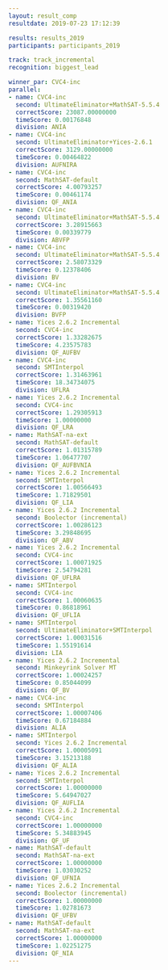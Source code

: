 ```yaml
---
layout: result_comp
resultdate: 2019-07-23 17:12:39

results: results_2019
participants: participants_2019

track: track_incremental
recognition: biggest_lead

winner_par: CVC4-inc
parallel:
- name: CVC4-inc
  second: UltimateEliminator+MathSAT-5.5.4
  correctScore: 23087.00000000
  timeScore: 0.00176848
  division: ANIA
- name: CVC4-inc
  second: UltimateEliminator+Yices-2.6.1
  correctScore: 3129.00000000
  timeScore: 0.00464822
  division: AUFNIRA
- name: CVC4-inc
  second: MathSAT-default
  correctScore: 4.00793257
  timeScore: 0.00461174
  division: QF_ANIA
- name: CVC4-inc
  second: UltimateEliminator+MathSAT-5.5.4
  correctScore: 3.28915663
  timeScore: 0.00339779
  division: ABVFP
- name: CVC4-inc
  second: UltimateEliminator+MathSAT-5.5.4
  correctScore: 2.58073329
  timeScore: 0.12378406
  division: BV
- name: CVC4-inc
  second: UltimateEliminator+MathSAT-5.5.4
  correctScore: 1.35561160
  timeScore: 0.00319420
  division: BVFP
- name: Yices 2.6.2 Incremental
  second: CVC4-inc
  correctScore: 1.33282675
  timeScore: 4.23575783
  division: QF_AUFBV
- name: CVC4-inc
  second: SMTInterpol
  correctScore: 1.31463961
  timeScore: 18.34734075
  division: UFLRA
- name: Yices 2.6.2 Incremental
  second: CVC4-inc
  correctScore: 1.29305913
  timeScore: 1.00000000
  division: QF_LRA
- name: MathSAT-na-ext
  second: MathSAT-default
  correctScore: 1.01315789
  timeScore: 1.06477707
  division: QF_AUFBVNIA
- name: Yices 2.6.2 Incremental
  second: SMTInterpol
  correctScore: 1.00566493
  timeScore: 1.71829501
  division: QF_LIA
- name: Yices 2.6.2 Incremental
  second: Boolector (incremental)
  correctScore: 1.00286123
  timeScore: 3.29848695
  division: QF_ABV
- name: Yices 2.6.2 Incremental
  second: CVC4-inc
  correctScore: 1.00071925
  timeScore: 2.54794281
  division: QF_UFLRA
- name: SMTInterpol
  second: CVC4-inc
  correctScore: 1.00060635
  timeScore: 0.86818961
  division: QF_UFLIA
- name: SMTInterpol
  second: UltimateEliminator+SMTInterpol
  correctScore: 1.00031516
  timeScore: 1.55191614
  division: LIA
- name: Yices 2.6.2 Incremental
  second: Minkeyrink Solver MT
  correctScore: 1.00024257
  timeScore: 0.85044099
  division: QF_BV
- name: CVC4-inc
  second: SMTInterpol
  correctScore: 1.00007406
  timeScore: 0.67184884
  division: ALIA
- name: SMTInterpol
  second: Yices 2.6.2 Incremental
  correctScore: 1.00005091
  timeScore: 3.15213188
  division: QF_ALIA
- name: Yices 2.6.2 Incremental
  second: SMTInterpol
  correctScore: 1.00000000
  timeScore: 5.64947027
  division: QF_AUFLIA
- name: Yices 2.6.2 Incremental
  second: CVC4-inc
  correctScore: 1.00000000
  timeScore: 5.34883945
  division: QF_UF
- name: MathSAT-default
  second: MathSAT-na-ext
  correctScore: 1.00000000
  timeScore: 1.03030252
  division: QF_UFNIA
- name: Yices 2.6.2 Incremental
  second: Boolector (incremental)
  correctScore: 1.00000000
  timeScore: 1.02781673
  division: QF_UFBV
- name: MathSAT-default
  second: MathSAT-na-ext
  correctScore: 1.00000000
  timeScore: 1.02251275
  division: QF_NIA
---
```


